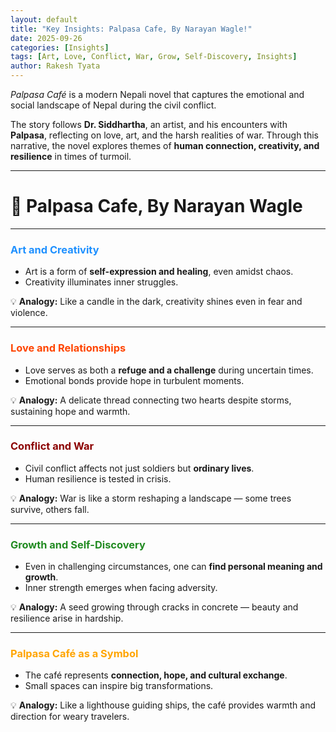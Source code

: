 ```yaml
---
layout: default
title: "Key Insights: Palpasa Cafe, By Narayan Wagle!"
date: 2025-09-26
categories: [Insights]
tags: [Art, Love, Conflict, War, Grow, Self-Discovery, Insights]
author: Rakesh Tyata
---
```


_Palpasa Café_ is a modern Nepali novel that captures the emotional and social landscape of Nepal during the civil conflict.

The story follows **Dr. Siddhartha**, an artist, and his encounters with **Palpasa**, reflecting on love, art, and the harsh realities of war. Through this narrative, the novel explores themes of **human connection, creativity, and resilience** in times of turmoil.

---

# 🌟 Palpasa Cafe, By Narayan Wagle

---

### <span style="color:#1E90FF">Art and Creativity</span>

- Art is a form of **self-expression and healing**, even amidst chaos.
- Creativity illuminates inner struggles.

💡 **Analogy:** Like a candle in the dark, creativity shines even in fear and violence.

---

### <span style="color:#FF4500">Love and Relationships</span>

- Love serves as both a **refuge and a challenge** during uncertain times.
- Emotional bonds provide hope in turbulent moments.

💡 **Analogy:** A delicate thread connecting two hearts despite storms, sustaining hope and warmth.

---

### <span style="color:#8B0000">Conflict and War</span>

- Civil conflict affects not just soldiers but **ordinary lives**.
- Human resilience is tested in crisis.

💡 **Analogy:** War is like a storm reshaping a landscape — some trees survive, others fall.

---

### <span style="color:#228B22">Growth and Self-Discovery</span>

- Even in challenging circumstances, one can **find personal meaning and growth**.
- Inner strength emerges when facing adversity.

💡 **Analogy:** A seed growing through cracks in concrete — beauty and resilience arise in hardship.

---

### <span style="color:#FFA500">Palpasa Café as a Symbol</span>

- The café represents **connection, hope, and cultural exchange**.
- Small spaces can inspire big transformations.

💡 **Analogy:** Like a lighthouse guiding ships, the café provides warmth and direction for weary travelers.
